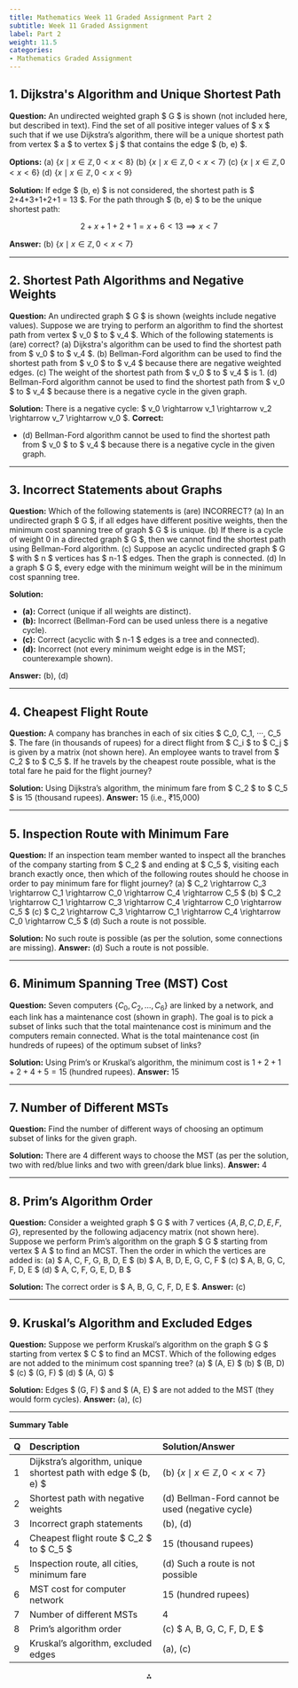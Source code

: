 ```yaml
---
title: Mathematics Week 11 Graded Assignment Part 2
subtitle: Week 11 Graded Assignment
label: Part 2
weight: 11.5
categories:
- Mathematics Graded Assignment
---
```


## 1. Dijkstra's Algorithm and Unique Shortest Path

**Question:**
An undirected weighted graph \$ G \$ is shown (not included here, but described in text). Find the set of all positive integer values of \$ x \$ such that if we use Dijkstra’s algorithm, there will be a unique shortest path from vertex \$ a \$ to vertex \$ j \$ that contains the edge \$ (b, e) \$.

**Options:**
(a) $\{x \mid x \in \mathbb{Z}, 0 < x < 8\}$
(b) $\{x \mid x \in \mathbb{Z}, 0 < x < 7\}$
(c) $\{x \mid x \in \mathbb{Z}, 0 < x < 6\}$
(d) $\{x \mid x \in \mathbb{Z}, 0 < x < 9\}$

**Solution:**
If edge \$ (b, e) \$ is not considered, the shortest path is \$ 2+4+3+1+2+1 = 13 \$. For the path through \$ (b, e) \$ to be the unique shortest path:

$$
2 + x + 1 + 2 + 1 = x + 6 < 13 \implies x < 7
$$

**Answer:** (b) $\{x \mid x \in \mathbb{Z}, 0 < x < 7\}$

---

## 2. Shortest Path Algorithms and Negative Weights

**Question:**
An undirected graph \$ G \$ is shown (weights include negative values). Suppose we are trying to perform an algorithm to find the shortest path from vertex \$ v_0 \$ to \$ v_4 \$. Which of the following statements is (are) correct?
(a) Dijkstra's algorithm can be used to find the shortest path from \$ v_0 \$ to \$ v_4 \$.
(b) Bellman-Ford algorithm can be used to find the shortest path from \$ v_0 \$ to \$ v_4 \$ because there are negative weighted edges.
(c) The weight of the shortest path from \$ v_0 \$ to \$ v_4 \$ is 1.
(d) Bellman-Ford algorithm cannot be used to find the shortest path from \$ v_0 \$ to \$ v_4 \$ because there is a negative cycle in the given graph.

**Solution:**
There is a negative cycle: \$ v_0 \rightarrow v_1 \rightarrow v_2 \rightarrow v_7 \rightarrow v_0 \$.
**Correct:**

- (d) Bellman-Ford algorithm cannot be used to find the shortest path from \$ v_0 \$ to \$ v_4 \$ because there is a negative cycle in the given graph.

---

## 3. Incorrect Statements about Graphs

**Question:**
Which of the following statements is (are) INCORRECT?
(a) In an undirected graph \$ G \$, if all edges have different positive weights, then the minimum cost spanning tree of graph \$ G \$ is unique.
(b) If there is a cycle of weight 0 in a directed graph \$ G \$, then we cannot find the shortest path using Bellman-Ford algorithm.
(c) Suppose an acyclic undirected graph \$ G \$ with \$ n \$ vertices has \$ n-1 \$ edges. Then the graph is connected.
(d) In a graph \$ G \$, every edge with the minimum weight will be in the minimum cost spanning tree.

**Solution:**

- **(a):** Correct (unique if all weights are distinct).
- **(b):** Incorrect (Bellman-Ford can be used unless there is a negative cycle).
- **(c):** Correct (acyclic with \$ n-1 \$ edges is a tree and connected).
- **(d):** Incorrect (not every minimum weight edge is in the MST; counterexample shown).

**Answer:** (b), (d)

---

## 4. Cheapest Flight Route

**Question:**
A company has branches in each of six cities \$ C_0, C_1, ···, C_5 \$. The fare (in thousands of rupees) for a direct flight from \$ C_i \$ to \$ C_j \$ is given by a matrix (not shown here). An employee wants to travel from \$ C_2 \$ to \$ C_5 \$. If he travels by the cheapest route possible, what is the total fare he paid for the flight journey?

**Solution:**
Using Dijkstra’s algorithm, the minimum fare from \$ C_2 \$ to \$ C_5 \$ is 15 (thousand rupees).
**Answer:** 15 (i.e., ₹15,000)

---

## 5. Inspection Route with Minimum Fare

**Question:**
If an inspection team member wanted to inspect all the branches of the company starting from \$ C_2 \$ and ending at \$ C_5 \$, visiting each branch exactly once, then which of the following routes should he choose in order to pay minimum fare for flight journey?
(a) \$ C_2 \rightarrow C_3 \rightarrow C_1 \rightarrow C_0 \rightarrow C_4 \rightarrow C_5 \$
(b) \$ C_2 \rightarrow C_1 \rightarrow C_3 \rightarrow C_4 \rightarrow C_0 \rightarrow C_5 \$
(c) \$ C_2 \rightarrow C_3 \rightarrow C_1 \rightarrow C_4 \rightarrow C_0 \rightarrow C_5 \$
(d) Such a route is not possible.

**Solution:**
No such route is possible (as per the solution, some connections are missing).
**Answer:** (d) Such a route is not possible.

---

## 6. Minimum Spanning Tree (MST) Cost

**Question:**
Seven computers $\{C_0, C_2, \ldots, C_6\}$ are linked by a network, and each link has a maintenance cost (shown in graph). The goal is to pick a subset of links such that the total maintenance cost is minimum and the computers remain connected. What is the total maintenance cost (in hundreds of rupees) of the optimum subset of links?

**Solution:**
Using Prim’s or Kruskal’s algorithm, the minimum cost is $1+2+1+2+4+5 = 15$ (hundred rupees).
**Answer:** 15

---

## 7. Number of Different MSTs

**Question:**
Find the number of different ways of choosing an optimum subset of links for the given graph.

**Solution:**
There are 4 different ways to choose the MST (as per the solution, two with red/blue links and two with green/dark blue links).
**Answer:** 4

---

## 8. Prim’s Algorithm Order

**Question:**
Consider a weighted graph \$ G \$ with 7 vertices $\{A, B, C, D, E, F, G\}$, represented by the following adjacency matrix (not shown here). Suppose we perform Prim’s algorithm on the graph \$ G \$ starting from vertex \$ A \$ to find an MCST. Then the order in which the vertices are added is:
(a) \$ A, C, F, G, B, D, E \$
(b) \$ A, B, D, E, G, C, F \$
(c) \$ A, B, G, C, F, D, E \$
(d) \$ A, C, F, G, E, D, B \$

**Solution:**
The correct order is \$ A, B, G, C, F, D, E \$.
**Answer:** (c)

---

## 9. Kruskal’s Algorithm and Excluded Edges

**Question:**
Suppose we perform Kruskal’s algorithm on the graph \$ G \$ starting from vertex \$ C \$ to find an MCST. Which of the following edges are not added to the minimum cost spanning tree?
(a) \$ (A, E) \$
(b) \$ (B, D) \$
(c) \$ (G, F) \$
(d) \$ (A, G) \$

**Solution:**
Edges \$ (G, F) \$ and \$ (A, E) \$ are not added to the MST (they would form cycles).
**Answer:** (a), (c)

---

**Summary Table**


| Q | Description | Solution/Answer |
| :-- | :-- | :-- |
| 1 | Dijkstra’s algorithm, unique shortest path with edge \$ (b, e) \$ | (b) $\{x \mid x \in \mathbb{Z}, 0 < x < 7\}$ |
| 2 | Shortest path with negative weights | (d) Bellman-Ford cannot be used (negative cycle) |
| 3 | Incorrect graph statements | (b), (d) |
| 4 | Cheapest flight route \$ C_2 \$ to \$ C_5 \$ | 15 (thousand rupees) |
| 5 | Inspection route, all cities, minimum fare | (d) Such a route is not possible |
| 6 | MST cost for computer network | 15 (hundred rupees) |
| 7 | Number of different MSTs | 4 |
| 8 | Prim’s algorithm order | (c) \$ A, B, G, C, F, D, E \$ |
| 9 | Kruskal’s algorithm, excluded edges | (a), (c) |

<div style="text-align: center">⁂</div>

[^1]: Copy-of-week-11-part-2.pdf

[^2]: https://www.vedantu.com/cbse/important-questions-class-11-english

[^3]: https://kalingauniversity.ac.in/kalingaplus/wp-content/uploads/2020/09/11-Sample-Papers-Accountancy-2020-Set-2.pdf

[^4]: https://mpbse.nic.in/blueprint/11thtraining/General English-11th.pdf

[^5]: https://www.vedantu.com/cbse/important-questions-class-11-english-hornbill-chapter-2

[^6]: https://www.k-state.edu/ksde/alp/resources/Handout-Module6.pdf

[^7]: https://ncert.nic.in/textbook/pdf/keph2ps.pdf

[^8]: https://www.toprankers.com/class-11-accounts-sample-papers

[^9]: https://ncert.nic.in/textbook/pdf/kehb102.pdf

[^10]: https://www.ema.europa.eu/en/documents/other/questions-and-answers-signal-management_en.pdf

[^11]: https://scert.cg.gov.in/pdf/textbook-EM-2021-22/Class3-Maths-reduced.pdf

